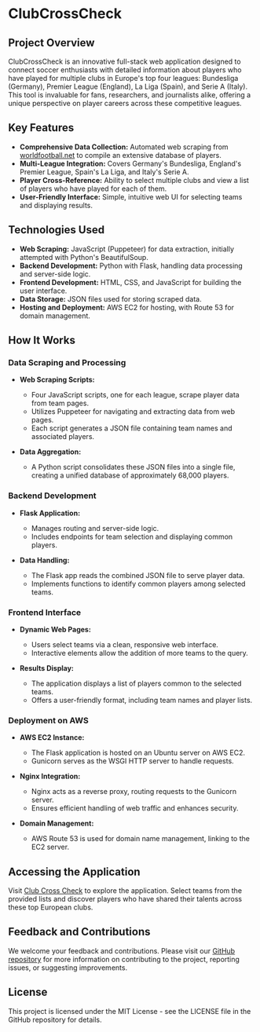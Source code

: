 # ClubCrossCheck

## Project Overview

ClubCrossCheck is an innovative full-stack web application designed to connect soccer enthusiasts with detailed information about players who have played for multiple clubs in Europe's top four leagues: Bundesliga (Germany), Premier League (England), La Liga (Spain), and Serie A (Italy). This tool is invaluable for fans, researchers, and journalists alike, offering a unique perspective on player careers across these competitive leagues.

## Key Features

- **Comprehensive Data Collection:** Automated web scraping from [worldfootball.net](https://www.worldfootball.net) to compile an extensive database of players.
- **Multi-League Integration:** Covers Germany's Bundesliga, England's Premier League, Spain's La Liga, and Italy's Serie A.
- **Player Cross-Reference:** Ability to select multiple clubs and view a list of players who have played for each of them.
- **User-Friendly Interface:** Simple, intuitive web UI for selecting teams and displaying results.

## Technologies Used

- **Web Scraping:** JavaScript (Puppeteer) for data extraction, initially attempted with Python's BeautifulSoup.
- **Backend Development:** Python with Flask, handling data processing and server-side logic.
- **Frontend Development:** HTML, CSS, and JavaScript for building the user interface.
- **Data Storage:** JSON files used for storing scraped data.
- **Hosting and Deployment:** AWS EC2 for hosting, with Route 53 for domain management.

## How It Works

### Data Scraping and Processing

- **Web Scraping Scripts:**
  - Four JavaScript scripts, one for each league, scrape player data from team pages.
  - Utilizes Puppeteer for navigating and extracting data from web pages.
  - Each script generates a JSON file containing team names and associated players.

- **Data Aggregation:**
  - A Python script consolidates these JSON files into a single file, creating a unified database of approximately 68,000 players.

### Backend Development

- **Flask Application:**
  - Manages routing and server-side logic.
  - Includes endpoints for team selection and displaying common players.

- **Data Handling:**
  - The Flask app reads the combined JSON file to serve player data.
  - Implements functions to identify common players among selected teams.

### Frontend Interface

- **Dynamic Web Pages:**
  - Users select teams via a clean, responsive web interface.
  - Interactive elements allow the addition of more teams to the query.

- **Results Display:**
  - The application displays a list of players common to the selected teams.
  - Offers a user-friendly format, including team names and player lists.

### Deployment on AWS

- **AWS EC2 Instance:**
  - The Flask application is hosted on an Ubuntu server on AWS EC2.
  - Gunicorn serves as the WSGI HTTP server to handle requests.

- **Nginx Integration:**
  - Nginx acts as a reverse proxy, routing requests to the Gunicorn server.
  - Ensures efficient handling of web traffic and enhances security.

- **Domain Management:**
  - AWS Route 53 is used for domain name management, linking to the EC2 server.

## Accessing the Application

Visit [Club Cross Check](http://clubcrosscheck.com/) to explore the application. Select teams from the provided lists and discover players who have shared their talents across these top European clubs.

## Feedback and Contributions

We welcome your feedback and contributions. Please visit our [GitHub repository](https://github.com/Truexbanan/SoccerClubsProject) for more information on contributing to the project, reporting issues, or suggesting improvements.

## License

This project is licensed under the MIT License - see the LICENSE file in the GitHub repository for details.
